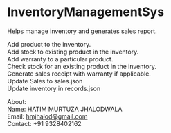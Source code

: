 # InventoryManagementSys
Helps manage inventory and generates sales report.

Add product to the inventory.  
Add stock to existing product in the inventory.  
Add warranty to a particular product.  
Check stock for an existing product in the inventory.  
Generate sales receipt with warranty if applicable.  
Update Sales to sales.json  
Update inventory in records.json  

About:  
Name: HATIM MURTUZA JHALODWALA  
Email: hmjhalod@gmail.com  
Contact: +91 9328402162  
